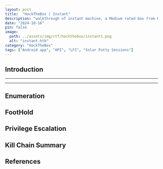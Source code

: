 ```yaml
---
layout: post
title:  "HackTheBox | Instant"
description: "walkthrough of instant machine, a Medium rated box from HackTheBox"
date: "2024-10-16"
pin: false
image:
  path: ../assets/img/ctf/hackthebox/instant1.png
  alt: "instant.htb"
category: "HackTheBox"
tags: ["Android app", "API", "LFI", "Solar Putty Sessions"]
---
```


## Introduction
------------------------------------------------------------------------------------------


------------------------------------------------------------------------------------------


## Enumeration


## FootHold


## Privilege Escalation


## Kill Chain Summary


## References

